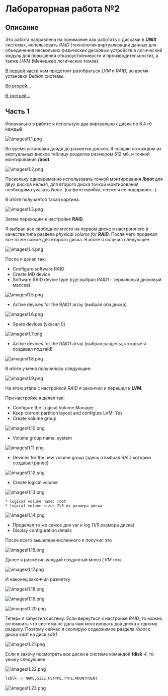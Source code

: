 # Лабораторная работа №2 #

## Описание ##

Это работа направлена на понимание как работать с дисками в ***UNIX*** системах, использовать *RAID* (технология виртуализации данных для объединения нескольких физических дисковых устройств в логический модуль для повышения отказоустойчивости и производительности), а также *LWM* (Менеджер логических томов).

[В первой части](#1part) нам предстоит разобраться *LVM* и *RAID*, во время установки *Debian* системы.

[Во второй…](#2part)

[В третьей…](#3part)

<h2 id='part1'>Часть 1</h2>

Изначально в работе я использую два виртуальных диска по 6.4 гб каждый.

![\images\1.1.png](https://raw.githubusercontent.com/sergo2048/OS-lab/master/lab2/images/1.1.png)

Во время установки дойдя до разметки дисков. Я создаю на каждом из виртуальных дисков таблицу разделов размером 512 мб, и точкой монтирования **/boot**.

![\images\1.2.png](https://raw.githubusercontent.com/sergo2048/OS-lab/master/lab2/images/1.2.png)

Поскольку одновременно использовать точкой монтирования **/boot** для двух дисков нельзя, для второго диска точкой монтирования необходимо указать *None*. (~~на фото ошибка, позже я ее подправил…~~).

В итоге получается такая картина.

![\images\1.3.png](https://raw.githubusercontent.com/sergo2048/OS-lab/master/lab2/images/1.3.png)

Затем переходим к настройке **RAID**.

Я выбрал все свободное место на первом диске и настроил его в качестве типа раздела *physical volume for* ***RAID***. После чего проделал все то же самое для второго диска. В итоге я получил следующее.

![\images\1.4.png](https://raw.githubusercontent.com/sergo2048/OS-lab/master/lab2/images/1.4.png)

После я делал так:

* Configure software RAID
* Create MD device
* Software RAID device type (где выбрал *RAID1* - зеркальный дисковый массив)

![\images\1.5.png](https://raw.githubusercontent.com/sergo2048/OS-lab/master/lab2/images/1.5.png)

* Active devices for the RAID1 array (выбрал оба диска)

![\images\1.6.png](https://raw.githubusercontent.com/sergo2048/OS-lab/master/lab2/images/1.6.png)

* Spare devices (указал 0)

![\images\1.7.png](https://raw.githubusercontent.com/sergo2048/OS-lab/master/lab2/images/1.7.png)

* Active devices for the RAID1 array (выбрал разделы, которые я создавал под raid)

![\images\1.8.png](https://raw.githubusercontent.com/sergo2048/OS-lab/master/lab2/images/1.8.png)

В итоге у меня получилось следующее:

![\images\1.9.png](https://raw.githubusercontent.com/sergo2048/OS-lab/master/lab2/images/1.9.png)

На этом этапе c настройкой *RAID* я закончил и перешел к **LVM**.

При настройке я делал так:

* Configure the Logical Volume Manager
* Keep current partition layout and configure LVM: Yes
* Create volume group

![\images\1.10.png](https://raw.githubusercontent.com/sergo2048/OS-lab/master/lab2/images/1.10.png)

* Volume group name: system

![\images\1.11.png](https://raw.githubusercontent.com/sergo2048/OS-lab/master/lab2/images/1.11.png)

* Devices for the new volume group (здесь я выбрал RAID который создавал ранее)

![\images\1.12.png](https://raw.githubusercontent.com/sergo2048/OS-lab/master/lab2/images/1.12.png)

* Create logical volume

![\images\1.13.png](https://raw.githubusercontent.com/sergo2048/OS-lab/master/lab2/images/1.13.png)

    * logical volume name: root
    * logical volume size: 2\5 от размера диска

![\images\1.14.png](https://raw.githubusercontent.com/sergo2048/OS-lab/master/lab2/images/1.14.png)

* Проделал то же самое для var и log (1/5 размера диска)
* Display configuration details

После всего вышеперечисленного я получил это

![\images\1.15.png](https://raw.githubusercontent.com/sergo2048/OS-lab/master/lab2/images/1.15.png)

Далее я разметил каждый созданный мною *LVM* том.

![\images\1.17.png](https://raw.githubusercontent.com/sergo2048/OS-lab/master/lab2/images/1.17.png)

И наконец закончил разметку

![\images\1.18.png](https://raw.githubusercontent.com/sergo2048/OS-lab/master/lab2/images/1.18.png)

![\images\1.19.png](https://raw.githubusercontent.com/sergo2048/OS-lab/master/lab2/images/1.19.png)

![\images\1.20.png](https://raw.githubusercontent.com/sergo2048/OS-lab/master/lab2/images/1.20.png)

Теперь я запустил систему.
Если вернуться к настройке *RAID*, то можно вспомнить что система не дала нам монтировать два диска к одному разделу. Поэтому сейчас я скопирую содержимое раздела */boot* с диска *sda1* на диск *sdb1*

![\images\1.21.png](https://raw.githubusercontent.com/sergo2048/OS-lab/master/lab2/images/1.21.png)

Если я захочу посмотреть все диски в системе командой **fdisk -l**, то увижу следующее

![\images\1.22.png](https://raw.githubusercontent.com/sergo2048/OS-lab/master/lab2/images/1.22.png)

```bash
lsblk -o NAME,SIZE,FSTYPE,TYPE,MOUNTPOINT
```

![\images\1.23.png](https://raw.githubusercontent.com/sergo2048/OS-lab/master/lab2/images/1.23.png)
